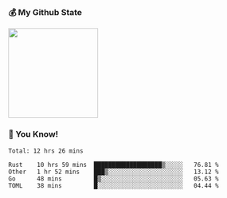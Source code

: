 ### :moneybag: My Github State

<img height="180em" src="https://github-readme-stats.vercel.app/api?username=G-Asura&show_icons=true&hide_border=true&count_private=true&include_all_commits=true" />

### :pill: You Know!
<!--START_SECTION:waka-->
```text
Total: 12 hrs 26 mins

Rust    10 hrs 59 mins  ███████████████████▒░░░░░   76.81 % 
Other   1 hr 52 mins    ███▒░░░░░░░░░░░░░░░░░░░░░   13.12 % 
Go      48 mins         █▒░░░░░░░░░░░░░░░░░░░░░░░   05.63 % 
TOML    38 mins         █░░░░░░░░░░░░░░░░░░░░░░░░   04.44 % 
```
<!--END_SECTION:waka-->

<!--
**G-Asura/G-Asura** is a ✨ _special_ ✨ repository because its `README.md` (this file) appears on your GitHub profile.

Here are some ideas to get you started:

- 🔭 I’m currently working on ...
- 🌱 I’m currently learning ...
- 👯 I’m looking to collaborate on ...
- 🤔 I’m looking for help with ...
- 💬 Ask me about ...
- 📫 How to reach me: ...
- 😄 Pronouns: ...
- ⚡ Fun fact: ...
-->
